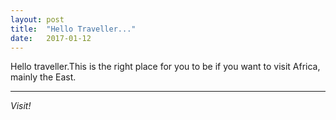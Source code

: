 ```yaml
---
layout: post
title:  "Hello Traveller..."
date:   2017-01-12
---
```


<p class="intro"><span class="dropcap">H</span>ello traveller.This is the right place for you to be if you want to visit Africa, mainly the East.

***

_Visit!_



